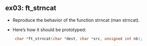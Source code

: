## ex03: ft_strncat ##

- Reproduce the behavior of the function strncat (man strncat).
- Here’s how it should be prototyped:

  ```c
   char	*ft_strncat(char *dest, char *src, unsigned int nb);
